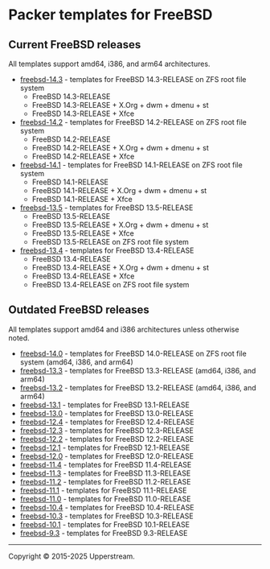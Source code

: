 # Packer templates for FreeBSD

## Current FreeBSD releases

All templates support amd64, i386, and arm64 architectures.

* [freebsd-14.3](freebsd-14.3/README.md) - templates for FreeBSD 14.3-RELEASE
  on ZFS root file system
  * FreeBSD 14.3-RELEASE
  * FreeBSD 14.3-RELEASE + X.Org + dwm + dmenu + st
  * FreeBSD 14.3-RELEASE + Xfce
* [freebsd-14.2](freebsd-14.2/README.md) - templates for FreeBSD 14.2-RELEASE
  on ZFS root file system
  * FreeBSD 14.2-RELEASE
  * FreeBSD 14.2-RELEASE + X.Org + dwm + dmenu + st
  * FreeBSD 14.2-RELEASE + Xfce
* [freebsd-14.1](freebsd-14.1/README.md) - templates for FreeBSD 14.1-RELEASE
  on ZFS root file system
  * FreeBSD 14.1-RELEASE
  * FreeBSD 14.1-RELEASE + X.Org + dwm + dmenu + st
  * FreeBSD 14.1-RELEASE + Xfce
* [freebsd-13.5](freebsd-13.5/README.md) - templates for FreeBSD 13.5-RELEASE
  * FreeBSD 13.5-RELEASE
  * FreeBSD 13.5-RELEASE + X.Org + dwm + dmenu + st
  * FreeBSD 13.5-RELEASE + Xfce
  * FreeBSD 13.5-RELEASE on ZFS root file system
* [freebsd-13.4](freebsd-13.4/README.md) - templates for FreeBSD 13.4-RELEASE
  * FreeBSD 13.4-RELEASE
  * FreeBSD 13.4-RELEASE + X.Org + dwm + dmenu + st
  * FreeBSD 13.4-RELEASE + Xfce
  * FreeBSD 13.4-RELEASE on ZFS root file system

## Outdated FreeBSD releases

All templates support amd64 and i386 architectures unless otherwise noted.

* [freebsd-14.0](freebsd-14.0/README.md) - templates for FreeBSD 14.0-RELEASE
  on ZFS root file system (amd64, i386, and arm64)
* [freebsd-13.3](freebsd-13.3/README.md) - templates for FreeBSD 13.3-RELEASE
  (amd64, i386, and arm64)
* [freebsd-13.2](freebsd-13.2/README.md) - templates for FreeBSD 13.2-RELEASE
  (amd64, i386, and arm64)
* [freebsd-13.1](freebsd-13.1/README.md) - templates for FreeBSD 13.1-RELEASE
* [freebsd-13.0](freebsd-13.0/README.md) - templates for FreeBSD 13.0-RELEASE
* [freebsd-12.4](freebsd-12.4/README.md) - templates for FreeBSD 12.4-RELEASE
* [freebsd-12.3](freebsd-12.3/README.md) - templates for FreeBSD 12.3-RELEASE
* [freebsd-12.2](freebsd-12.2/README.md) - templates for FreeBSD 12.2-RELEASE
* [freebsd-12.1](freebsd-12.1/README.md) - templates for FreeBSD 12.1-RELEASE
* [freebsd-12.0](freebsd-12.0/README.md) - templates for FreeBSD 12.0-RELEASE
* [freebsd-11.4](freebsd-11.4/README.md) - templates for FreeBSD 11.4-RELEASE
* [freebsd-11.3](freebsd-11.3/README.md) - templates for FreeBSD 11.3-RELEASE
* [freebsd-11.2](freebsd-11.2/README.md) - templates for FreeBSD 11.2-RELEASE
* [freebsd-11.1](freebsd-11.1/README.md) - templates for FreeBSD 11.1-RELEASE
* [freebsd-11.0](freebsd-11.0/README.md) - templates for FreeBSD 11.0-RELEASE
* [freebsd-10.4](freebsd-10.4/README.md) - templates for FreeBSD 10.4-RELEASE
* [freebsd-10.3](freebsd-10.3/README.md) - templates for FreeBSD 10.3-RELEASE
* [freebsd-10.1](freebsd-10.1/README.md) - templates for FreeBSD 10.1-RELEASE
* [freebsd-9.3](freebsd-9.3/README.md) - templates for FreeBSD 9.3-RELEASE

- - -

Copyright &copy; 2015-2025 Upperstream.
